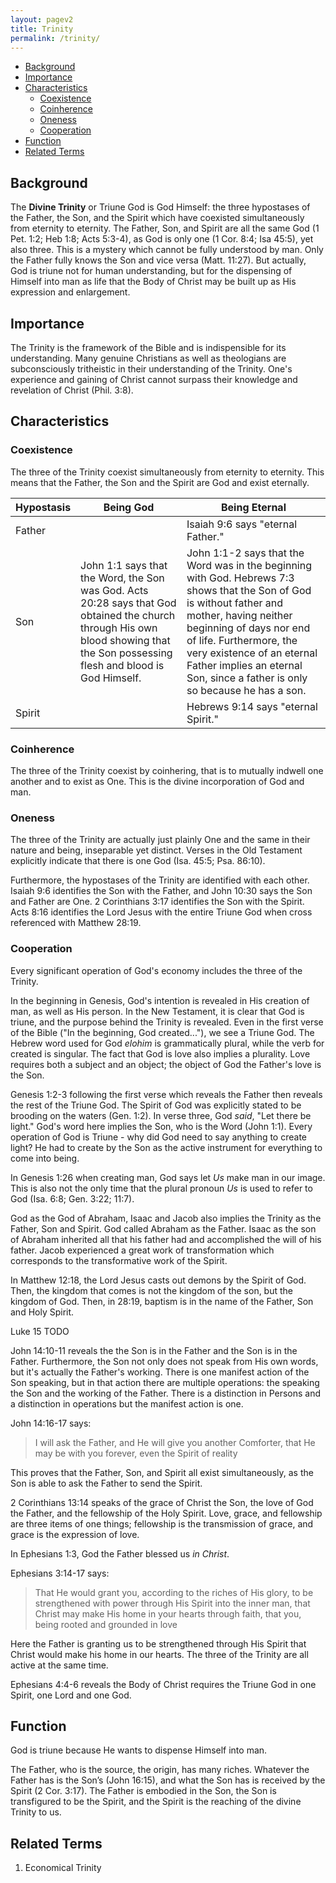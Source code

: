 ```yaml
---
layout: pagev2
title: Trinity
permalink: /trinity/
---
```

- [Background](#background)
- [Importance](#importance)
- [Characteristics](#characteristics)
  - [Coexistence](#coexistence)
  - [Coinherence](#coinherence)
  - [Oneness](#oneness)
  - [Cooperation](#cooperation)
- [Function](#function)
- [Related Terms](#related-terms)

## Background

The **Divine Trinity** or Triune God is God Himself: the three hypostases of the Father, the Son, and the Spirit which have coexisted simultaneously from eternity to eternity. The Father, Son, and Spirit are all the same God (1 Pet. 1:2; Heb 1:8; Acts 5:3-4), as God is only one (1 Cor. 8:4; Isa 45:5), yet also three. This is a mystery which cannot be fully understood by man. Only the Father fully knows the Son and vice versa (Matt. 11:27). But actually, God is triune not for human understanding, but for the dispensing of Himself into man as life that the Body of Christ may be built up as His expression and enlargement.

## Importance

The Trinity is the framework of the Bible and is indispensible for its understanding. Many genuine Christians as well as theologians are subconsciously tritheistic in their understanding of the Trinity.  One's experience and gaining of Christ cannot surpass their knowledge and revelation of Christ (Phil. 3:8). 

## Characteristics

### Coexistence

The three of the Trinity coexist simultaneously from eternity to eternity. This means that the Father, the Son and the Spirit are God and exist eternally.

| Hypostasis | Being God | Being Eternal |
| --- | --- | --- |
| Father |  | Isaiah 9:6 says "eternal Father." |
| Son | John 1:1 says that the Word, the Son was God. Acts 20:28 says that God obtained the church through His own blood showing that the Son possessing flesh and blood is God Himself. | John 1:1-2 says that the Word was in the beginning with God. Hebrews 7:3 shows that the Son of God is without father and mother, having neither beginning of days nor end of life. Furthermore, the very existence of an eternal Father implies an eternal Son, since a father is only so because he has a son. |
| Spirit | | Hebrews 9:14 says "eternal Spirit." |



### Coinherence

The three of the Trinity coexist by coinhering, that is to mutually indwell one another and to exist as One. This is the divine incorporation of God and man.

### Oneness

The three of the Trinity are actually just plainly One and the same in their nature and being, inseparable yet distinct. Verses in the Old Testament explicitly indicate that there is one God (Isa. 45:5; Psa. 86:10).  

Furthermore, the hypostases of the Trinity are identified with each other. Isaiah 9:6 identifies the Son with the Father, and John 10:30 says the Son and Father are One. 2 Corinthians 3:17 identifies the Son with the Spirit. Acts 8:16 identifies the Lord Jesus with the entire Triune God when cross referenced with Matthew 28:19.


### Cooperation

Every significant operation of God's economy includes the three of the Trinity.

In the beginning in Genesis, God's intention is revealed in His creation of man, as well as His person. In the New Testament, it is clear that God is triune, and the purpose behind the Trinity is revealed. Even in the first verse of the Bible ("In the beginning, God created..."), we see a Triune God. The Hebrew word used for God *elohim* is grammatically plural, while the verb for created is singular. The fact that God is love also implies a plurality. Love requires both a subject and an object; the object of God the Father's love is the Son.

Genesis 1:2-3 following the first verse which reveals the Father then reveals the rest of the Triune God. The Spirit of God was explicitly stated to be brooding on the waters (Gen. 1:2). In verse three, God *said*, "Let there be light." God's word here implies the Son, who is the Word (John 1:1). Every operation of God is Triune - why did God need to say anything to create light? He had to create by the Son as the active instrument for everything to come into being.

In Genesis 1:26 when creating man, God says let *Us* make man in our image. This is also not the only time that the plural pronoun *Us* is used to refer to God (Isa. 6:8; Gen. 3:22; 11:7).

God as the God of Abraham, Isaac and Jacob also implies the Trinity as the Father, Son and Spirit. God called Abraham as the Father. Isaac as the son of Abraham inherited all that his father had and accomplished the will of his father. Jacob experienced a great work of transformation which corresponds to the transformative work of the Spirit.

In Matthew 12:18, the Lord Jesus casts out demons by the Spirit of God. Then, the kingdom that comes is not the kingdom of the son, but the kingdom of God. Then, in 28:19, baptism is in the name of the Father, Son and Holy Spirit.

Luke 15 TODO

John 14:10-11 reveals the the Son is in the Father and the Son is in the Father. Furthermore, the Son not only does not speak from His own words, but it's actually the Father's working. There is one manifest action of the Son speaking, but in that action there are multiple operations: the speaking the Son and the working of the Father. There is a distinction in Persons and a distinction in operations but the manifest action is one.

John 14:16-17 says:

>I will ask the Father, and He will give you another Comforter, that He may be with you forever, even the Spirit of reality

This proves that the Father, Son, and Spirit all exist simultaneously, as the Son is able to ask the Father to send the Spirit.

2 Corinthians 13:14 speaks of the grace of Christ the Son, the love of God the Father, and the fellowship of the Holy Spirit. Love, grace, and fellowship are three items of one things; fellowship is the transmission of grace, and grace is the expression of love. 

In Ephesians 1:3, God the Father blessed us *in Christ*. 

Ephesians 3:14-17 says:

>That He would grant you, according to the riches of His glory, to be strengthened with power through His Spirit into the inner man, that Christ may make His home in your hearts through faith, that you, being rooted and grounded in love

Here the Father is granting us to be strengthened through His Spirit that Christ would make his home in our hearts. The three of the Trinity are all active at the same time.

Ephesians 4:4-6 reveals the Body of Christ requires the Triune God in one Spirit, one Lord and one God. 

## Function

God is triune because He wants to dispense Himself into man. 

The Father, who is the source, the origin, has many riches. Whatever the Father has is the Son’s (John 16:15), and what the Son has is received by the Spirit (2 Cor. 3:17). The Father is embodied in the Son, the Son is transfigured to be the Spirit, and the Spirit is the reaching of the divine Trinity to us.

## Related Terms

1. Economical Trinity